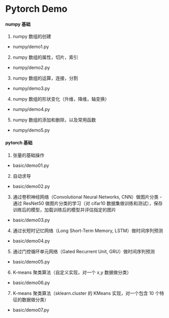 ﻿# Pytorch Demo


#### numpy 基础
1. numpy 数组的创建
- numpy/demo1.py
2. numpy 数组的属性，切片，索引
- numpy/demo2.py
3. numpy 数组的运算，连接，分割
- numpy/demo3.py
4. numpy 数组的形状变化（升维，降维，轴变换）
- numpy/demo4.py
5. numpy 数组的添加和删除，以及常用函数
- numpy/demo5.py

#### pytorch 基础
1. 张量的基础操作
- basic/demo01.py
2. 自动求导
- basic/demo02.py
3. 通过卷积神经网络（Convolutional Neural Networks, CNN）做图片分类 - 通过 ResNet50 做图片分类的学习（对 cifar10 数据集做训练和测试），保存训练后的模型，加载训练后的模型并评估指定的图片
- basic/demo03.py
4. 通过长短时记忆网络（Long Short-Term Memory, LSTM）做时间序列预测
- basic/demo04.py
5. 通过门控循环单元网络（Gated Recurrent Unit, GRU）做时间序列预测
- basic/demo05.py
6. K-means 聚类算法（自定义实现，对一个 x,y 数据做分类）
- basic/demo06.py
7. K-means 聚类算法（sklearn.cluster 的 KMeans 实现，对一个包含 10 个特征的数据做分类）
- basic/demo07.py



